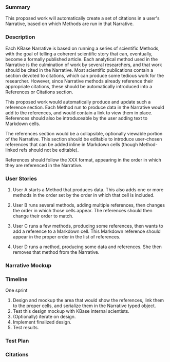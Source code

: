 ### Summary

This proposed work will automatically create a set of citations in a user's Narrative, based on which Methods are run in that Narrative.

### Description

Each KBase Narrative is based on running a series of scientific Methods, with the goal of telling a coherent scientific story that can, eventually, become a formally published article. Each analytical method used in the Narrative is the culmination of work by several researchers, and that work should be cited in the Narrative. Most scientific publications contain a section devoted to citations, which can produce some tedious work for the researcher. However, since Narrative methods already reference their appropriate citations, these should be automatically introduced into a References or Citations section.

This proposed work would automatically produce and update such a reference section. Each Method run to produce data in the Narrative would add to the references, and would contain a link to view them in place. References should also be introduceable by the user adding text to Markdown cells.

The references section would be a collapsible, optionally viewable portion of the Narrative. This section should be editable to introduce user-chosen references that can be added inline in Markdown cells (though Method-linked refs should not be editable).

References should follow the XXX format, appearing in the order in which they are referenced in the Narrative.

### User Stories

1. User A starts a Method that produces data. This also adds one or more methods in the order set by the order in which that cell is included.

2. User B runs several methods, adding multiple references, then changes the order in which those cells appear. The references should then change their order to match.

3. User C runs a few methods, producing some references, then wants to add a reference to a Markdown cell. This Markdown reference should appear in the proper order in the list of references.

4. User D runs a method, producing some data and references. She then removes that method from the Narrative.

### Narrative Mockup

### Timeline

One sprint
  1. Design and mockup the area that would show the references, link them to the proper cells, and serialize them in the Narrative typed object.
  2. Test this design mockup with KBase internal scientists.
  3. (Optionally) iterate on design.
  4. Implement finalized design.
  5. Test results.

### Test Plan

### Citations